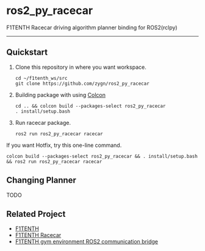 
# ros2_py_racecar

F1TENTH Racecar driving algorithm planner binding for ROS2(rclpy)

---
## Quickstart
1. Clone this repository in where you want workspace. 
    ```commandline
   cd ~/f1tenth_ws/src
   git clone https://github.com/zygn/ros2_py_racecar
    ```
   
2. Building package with using [Colcon](https://docs.ros.org/en/foxy/Tutorials/Beginner-Client-Libraries/Colcon-Tutorial.html) 
   ```commandline
   cd .. && colcon build --packages-select ros2_py_racecar 
   . install/setup.bash 
   ```

3. Run racecar package.
   ```commandline
   ros2 run ros2_py_racecar racecar
   ```

If you want Hotfix, try this one-line command.
```commandline
colcon build --packages-select ros2_py_racecar && . install/setup.bash && ros2 run ros2_py_racecar racecar 
```

## Changing Planner 
TODO

## Related Project

- [F1TENTH](https://f1tenth.org/)
- [F1TENTH Racecar](https://github.com/f1tenth/f1tenth_system)
- [F1TENTH gym environment ROS2 communication bridge](https://github.com/f1tenth/f1tenth_gym_ros)